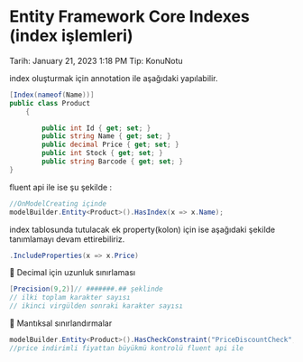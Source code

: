 # Entity Framework Core Indexes (index işlemleri)

Tarih: January 21, 2023 1:18 PM
Tip: KonuNotu

index oluşturmak için annotation ile aşağıdaki yapılabilir.

```csharp
[Index(nameof(Name))]
public class Product
    {

        public int Id { get; set; }
        public string Name { get; set; }
        public decimal Price { get; set; }
        public int Stock { get; set; }
        public string Barcode { get; set; }
}
```

fluent api ile ise şu şekilde : 

```csharp
//OnModelCreating içinde
modelBuilder.Entity<Product>().HasIndex(x => x.Name);
```

index tablosunda tutulacak ek property(kolon) için ise aşağıdaki şekilde tanımlamayı devam ettirebiliriz.

```csharp
.IncludeProperties(x => x.Price)
```

<aside>
🌟 Decimal için uzunluk sınırlaması

</aside>

```csharp
[Precision(9,2)]// #######.## şeklinde
// ilki toplam karakter sayısı
// ikinci virgülden sonraki karakter sayısı

```

<aside>
🌟 Mantıksal sınırlandırmalar

</aside>

```csharp
modelBuilder.Entity<Product>().HasCheckConstraint("PriceDiscountCheck","[Price]>[DiscountPrice]");
//price indirimli fiyattan büyükmü kontrolü fluent api ile

```